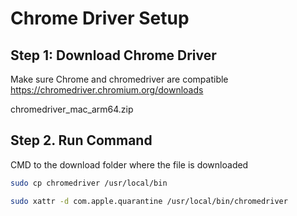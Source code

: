 # Chrome Driver Setup

## Step 1: Download Chrome Driver
Make sure Chrome and chromedriver are compatible
https://chromedriver.chromium.org/downloads

chromedriver_mac_arm64.zip	

## Step 2. Run Command
CMD to the download folder where the file is downloaded
````bash
sudo cp chromedriver /usr/local/bin
````

````bash
sudo xattr -d com.apple.quarantine /usr/local/bin/chromedriver
````
